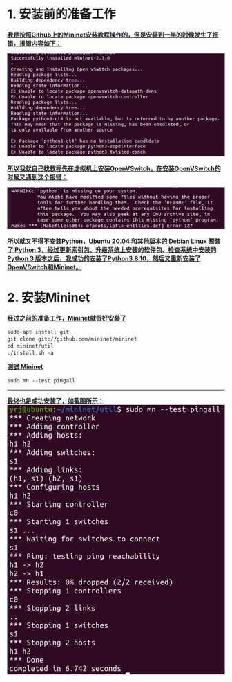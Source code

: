 # 1. 安装前的准备工作

**<u>我是按照Github上的Mininet安装教程操作的，但是安装到一半的时候发生了报错，报错内容如下：</u>**

![](https://raw.githubusercontent.com/yrj903474887/YRJpicture/main/images/6.1.PNG)

**<u>所以我就自己找教程先在虚拟机上安装OpenVSwitch，在安装OpenVSwitch的时候又遇到这个报错：</u>**

![](https://raw.githubusercontent.com/yrj903474887/YRJpicture/main/images/6.2.PNG)

**<u>所以就又不得不安装Python，Ubuntu 20.04 和其他版本的 Debian Linux 预装了 Python 3，经过更新索引包、升级系统上安装的软件包、检查系统中安装的 Python 3 版本之后，我成功的安装了Python3.8.10，然后又重新安装了OpenVSwitch和Mininet。</u>**

# 2. 安装Mininet

**<u>经过之前的准备工作，Mininet就很好安装了</u>**

```
sudo apt install git
git clone git://github.com/mininet/mininet
cd mininet/util
./install.sh -a 
```



**<u>測試 Mininet</u>**

```
sudo mn --test pingall
```

****

**<u>最终也是成功安装了，如截图所示：</u>**![](https://raw.githubusercontent.com/yrj903474887/YRJpicture/main/images/6.3.PNG)

